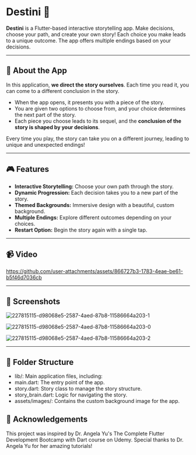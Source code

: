 # Destini 🔮

**Destini** is a Flutter-based interactive storytelling app. Make decisions, choose your path, and create your own story! Each choice you make leads to a unique outcome. The app offers multiple endings based on your decisions.

---

## 📖 About the App
In this application, **we direct the story ourselves**. Each time you read it, you can come to a different conclusion in the story.

- When the app opens, it presents you with a piece of the story.  
- You are given two options to choose from, and your choice determines the next part of the story.  
- Each piece you choose leads to its sequel, and the **conclusion of the story is shaped by your decisions**.

Every time you play, the story can take you on a different journey, leading to unique and unexpected endings!

---

## 🎮 Features
- **Interactive Storytelling:** Choose your own path through the story.  
- **Dynamic Progression:** Each decision takes you to a new part of the story.  
- **Themed Backgrounds:** Immersive design with a beautiful, custom background.  
- **Multiple Endings:** Explore different outcomes depending on your choices.  
- **Restart Option:** Begin the story again with a single tap.  

---

## 📹 Video

https://github.com/user-attachments/assets/866727b3-1783-4eae-be61-b5f46d7036cb

---

## 📸 Screenshots

![227815115-d98068e5-2587-4aed-87b8-11586664a203-1](https://github.com/user-attachments/assets/d422c898-5db2-40a7-a32c-bb9bb89ce6fc)

![227815115-d98068e5-2587-4aed-87b8-11586664a203-0](https://github.com/user-attachments/assets/b2578265-e5d7-44c7-9a73-5b03d26b6bac)

![227815115-d98068e5-2587-4aed-87b8-11586664a203-2](https://github.com/user-attachments/assets/2634737f-119d-43fb-a283-29e36d6b230e)

---

## 📂 Folder Structure
- lib/: Main application files, including:
- main.dart: The entry point of the app.
- story.dart: Story class to manage the story structure.
- story_brain.dart: Logic for navigating the story.
- assets/images/: Contains the custom background image for the app.

## 🙏 Acknowledgements
This project was inspired by Dr. Angela Yu's The Complete Flutter Development Bootcamp with Dart course on Udemy. Special thanks to Dr. Angela Yu for her amazing tutorials!

